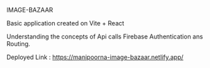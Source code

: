 IMAGE-BAZAAR 

Basic application created on Vite + React

Understanding the concepts of Api calls Firebase Authentication ans Routing.


Deployed Link : https://manipoorna-image-bazaar.netlify.app/
